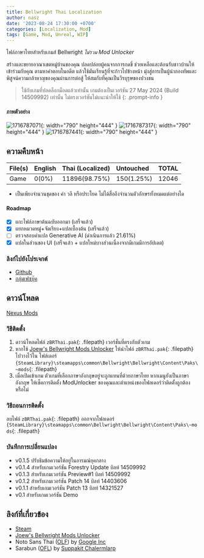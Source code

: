 ```yaml
---
title: Bellwright Thai Localization
author: nasz
date: '2023-08-24 17:30:00 +0700'
categories: [Localization, Mod]
tags: [Game, Mod, Unreal, WIP]
---
```


ไฟล์ภาษาไทยสำหรับเกมส์ Bellwright _ไม่รวม Mod Unlocker_

สร้างและขยายอาณาเขตหมู่บ้านของคุณ ปลดปล่อยผู้คนจากการกดขี่ ช่วยเหลือและต้อนรับชาวบ้านให้เข้าร่วมกับคุณ ตามหาคำตอบในอดีต แล้วใช้มันเรียนรู้ที่จะก้าวไปข้างหน้า มุ่งสู่การเป็นผู้นำกองทัพและพิสูจน์ความกล้าหาญของคุณผ่านการต่อสู้ ให้สมกับที่คุณเป็นวีรบุรุษของปวงชน

> ใช้กับเกมที่ปลดล็อกม็อดแล้วเท่านั้น เกมต้องเป็นเวอร์ชัน 27 May 2024 (Build 14509992) เท่านั้น ไม่ตรงเวอร์ชันไม่แนะนำให้ใช้
{: .prompt-info }

#### ภาพตัวอย่าง
  ![1716787071](https://staticdelivery.nexusmods.com/mods/6381/images/57/57-1716787071-125534502.png){: width="790" height="444" }
  ![1716787317](https://staticdelivery.nexusmods.com/mods/6381/images/57/57-1716787317-2087032575.png){: width="790" height="444" }
  ![1716787441](https://staticdelivery.nexusmods.com/mods/6381/images/57/57-1716787441-449170608.png){: width="790" height="444" }

## ความคืบหน้า

| File(s) | English     | Thai (Localized) | Untouched  | TOTAL |
|---------|:------------|:-----------------|:-----------|:------|
| Game    | 0(0%)       | 11896(98.75%)    | 150(1.25%) | 12046 |

* เป็นเพียงจำนวนชุดของ คำ วลี หรือประโยค ไม่ได้สื่อถึงจำนวนตัวอักษรทั้งหมดแต่อย่างได

#### Roadmap
- [x] แกะไฟล์ภาษาต้นฉบับออกมา (เสร็จแล้ว)
- [x] แยกหมวดหมู่+จัดเรียง+แปลเบื้องต้น (เสร็จแล้ว)
- [ ] ตรวจสอบคำแปล Generative AI (ดำเนินการแล้ว 21.61%)
- [x] แปลในส่วนของ UI (เสร็จแล้ว + แปลใหม่บางส่วนเนื่องจากมีเกมมีการอัปเดต)

### ลิงก์ไปยังโปรเจกต์
- [Github](https://github.com/Nasz/BellwrightThaiLocalization)
- [กลุ่มเฟซบุ๊ค](https://www.facebook.com/groups/1215435342455905)

## ดาวน์โหลด
  [Nexus Mods](https://www.nexusmods.com/bellwright/mods/57)

### วิธีติดตั้ง
1. ดาวน์โหลดไฟล์ `zBRThai.pak`{: .filepath} เวอร์ชั่นที่ตรงกับตัวเกม
2. หากใช้ [Joew's Bellwright Mods Unlocker](https://www.nexusmods.com/bellwright/mods/2) ให้นำไฟล์ `zBRThai.pak`{: .filepath} ไปวางไว้ใน โฟล์เดอร์ `{SteamLibrary}\steamapps\common\Bellwright\Bellwright\Content\Paks\~mods`{: .filepath}
3. เมื่อเปิดเข้าเกม ตัวเกมที่เลือกภาษาอังกฤษอยู่จะถูกแทนที่ด้วยภาษาไทย หากเมนูยังเป็นภาษาอังกฤษ ให้เช็คการติดตั้ง ModUnlocker ของคุณและตำแหน่งของโฟลเดอร์ว่าติดตั้งถูกต้องหรือไม่

### วิธีถอนการติดตั้ง
ลบไฟล์ `zBRThai.pak`{: .filepath} ออกจากโฟลเดอร์ `{SteamLibrary}\steamapps\common\Bellwright\Bellwright\Content\Paks\~mods`{: .filepath}

### บันทึกการเปลี่ยนแปลง
- v0.1.5 ปรับธิมข้อความให้อยู่ในอารมณ์ยุคกลาง
- v0.1.4 สำหรับเกมเวอร์ชัน Forestry Update บิลท์ 14509992
- v0.1.3 สำหรับเกมเวอร์ชัน Preview#1 บิลท์ 14509992
- v0.1.2 สำหรับเกมเวอร์ชัน Patch 14 บิลท์ 14403606
- v0.1.1 สำหรับเกมเวอร์ชัน Patch 13 บิลท์ 14321527
- v0.1 สำหรับเกมเวอร์ชัน Demo

## ลิงก์ที่เกี่ยวข้อง
- [Steam](https://store.steampowered.com/app/1812450/)
- [Joew's Bellwright Mods Unlocker](https://www.nexusmods.com/bellwright/mods/2)
- Noto Sans Thai ([OLF](https://scripts.sil.org/cms/scripts/page.php?site_id=nrsi&id=OFL)) by [Google Inc](https://fonts.google.com/noto/specimen/Noto+Sans+Thai/about)
- Sarabun ([OFL](https://scripts.sil.org/cms/scripts/page.php?site_id=nrsi&id=OFL)) by [Suppakit Chalermlarp](https://fonts.google.com/?query=Suppakit%20Chalermlarp)